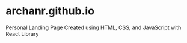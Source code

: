 # archanr.github.io
Personal Landing Page
Created using HTML, CSS, and JavaScript with React Library
